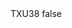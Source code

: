 <?xml version="1.0" encoding="UTF-8"?>
<CustomMetadata xmlns="http://soap.sforce.com/2006/04/metadata">
    <label>TXU38</label>
    <protected>false</protected>
</CustomMetadata>
